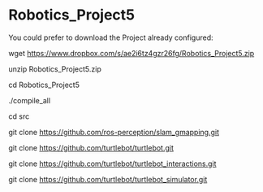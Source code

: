 # Robotics_Project5

You could prefer to download the Project already configured:

wget https://www.dropbox.com/s/ae2i6tz4gzr26fg/Robotics_Project5.zip

unzip Robotics_Project5.zip

cd Robotics_Project5

./compile_all





cd src

git clone https://github.com/ros-perception/slam_gmapping.git

git clone https://github.com/turtlebot/turtlebot.git

git clone https://github.com/turtlebot/turtlebot_interactions.git

git clone https://github.com/turtlebot/turtlebot_simulator.git




